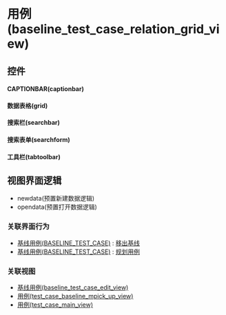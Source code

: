 # 用例(baseline_test_case_relation_grid_view)  <!-- {docsify-ignore-all} -->



## 控件
#### CAPTIONBAR(captionbar)
#### 数据表格(grid)
#### 搜索栏(searchbar)
#### 搜索表单(searchform)
#### 工具栏(tabtoolbar)

## 视图界面逻辑
  * newdata(预置新建数据逻辑)
  * opendata(预置打开数据逻辑)


### 关联界面行为
  * [基线用例(BASELINE_TEST_CASE)](module/TestMgmt/baseline_test_case) : [移出基线](module/TestMgmt/baseline_test_case#界面行为)
  * [基线用例(BASELINE_TEST_CASE)](module/TestMgmt/baseline_test_case) : [规划用例](module/TestMgmt/baseline_test_case#界面行为)

### 关联视图
  * [基线用例(baseline_test_case_edit_view)](app/view/baseline_test_case_edit_view)
  * [用例(test_case_baseline_mpick_up_view)](app/view/test_case_baseline_mpick_up_view)
  * [用例(test_case_main_view)](app/view/test_case_main_view)

<script>
 const { createApp } = Vue
  createApp({
    data() {
      return {

      }
    }
  }).use(ElementPlus).mount('#app')
</script>